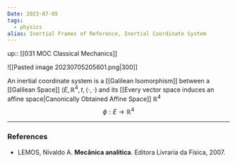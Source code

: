 ```yaml
---
Date: 2023-07-05
tags:
  - physics
alias: Inertial Frames of Reference, Inertial Coordinate System
---
```

up:: [[031 MOC Classical Mechanics]]

![[Pasted image 20230705205601.png|300]]

An inertial coordinate system is a [[Galilean Isomorphism]] between a [[Galilean Space]] $(E, \mathbb{R}^4, t, \left<\cdot, \cdot\right)$ and its [[Every vector space induces an affine space|Canonically Obtained Affine Space]] $\mathbb{R}^4$
$$
\phi:E \to \mathbb{R}^4
$$


---
### References
- LEMOS, Nivaldo A. **Mecânica analítica**. Editora Livraria da Física, 2007.